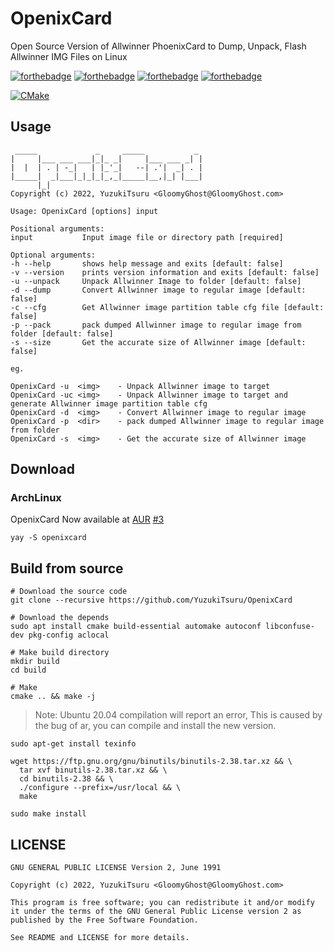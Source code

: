 # OpenixCard

Open Source Version of Allwinner PhoenixCard to Dump, Unpack, Flash Allwinner IMG Files on Linux

[![forthebadge](https://forthebadge.com/images/badges/made-with-c-plus-plus.svg)](https://forthebadge.com)
[![forthebadge](https://forthebadge.com/images/badges/made-with-c.svg)](https://forthebadge.com)
[![forthebadge](https://forthebadge.com/images/badges/powered-by-black-magic.svg)](https://forthebadge.com)
[![forthebadge](https://forthebadge.com/images/badges/uses-git.svg)](https://forthebadge.com)

[![CMake](https://github.com/YuzukiTsuru/OpenixCard/actions/workflows/cmake.yml/badge.svg)](https://github.com/YuzukiTsuru/OpenixCard/actions/workflows/cmake.yml)

## Usage

```
 _____             _     _____           _ 
|     |___ ___ ___|_|_ _|     |___ ___ _| |
|  |  | . | -_|   | |_'_|   --| .'|  _| . |
|_____|  _|___|_|_|_|_,_|_____|__,|_| |___|
      |_| 
Copyright (c) 2022, YuzukiTsuru <GloomyGhost@GloomyGhost.com>

Usage: OpenixCard [options] input 

Positional arguments:
input        	Input image file or directory path [required]

Optional arguments:
-h --help    	shows help message and exits [default: false]
-v --version 	prints version information and exits [default: false]
-u --unpack  	Unpack Allwinner Image to folder [default: false]
-d --dump    	Convert Allwinner image to regular image [default: false]
-c --cfg     	Get Allwinner image partition table cfg file [default: false]
-p --pack    	pack dumped Allwinner image to regular image from folder [default: false]
-s --size    	Get the accurate size of Allwinner image [default: false]

eg.

OpenixCard -u  <img>    - Unpack Allwinner image to target
OpenixCard -uc <img>    - Unpack Allwinner image to target and generate Allwinner image partition table cfg
OpenixCard -d  <img>    - Convert Allwinner image to regular image
OpenixCard -p  <dir>    - pack dumped Allwinner image to regular image from folder
OpenixCard -s  <img>    - Get the accurate size of Allwinner image
```

## Download
### ArchLinux
OpenixCard Now available at [AUR](https://aur.archlinux.org/packages/openixcard) [#3](https://github.com/YuzukiTsuru/OpenixCard/issues/3#issuecomment-1135317155)
```
yay -S openixcard
```


## Build from source

```
# Download the source code
git clone --recursive https://github.com/YuzukiTsuru/OpenixCard

# Download the depends
sudo apt install cmake build-essential automake autoconf libconfuse-dev pkg-config aclocal

# Make build directory
mkdir build
cd build

# Make
cmake .. && make -j
```

> Note: Ubuntu 20.04 compilation will report an error, This is caused by the bug of ar, you can compile and install the new version.

```
sudo apt-get install texinfo

wget https://ftp.gnu.org/gnu/binutils/binutils-2.38.tar.xz && \
  tar xvf binutils-2.38.tar.xz && \
  cd binutils-2.38 && \
  ./configure --prefix=/usr/local && \
  make
  
sudo make install
```

## LICENSE
```
GNU GENERAL PUBLIC LICENSE Version 2, June 1991
                       
Copyright (c) 2022, YuzukiTsuru <GloomyGhost@GloomyGhost.com>

This program is free software; you can redistribute it and/or modify
it under the terms of the GNU General Public License version 2 as
published by the Free Software Foundation.

See README and LICENSE for more details.
 ```
